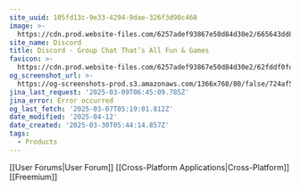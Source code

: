 ```yaml
---
site_uuid: 105fd13c-9e33-4294-9dae-326f3d90c460
image: >-
  https://cdn.prod.website-files.com/6257adef93867e50d84d30e2/665643dd8c7ac752237b5cef_Discord-OG-1200x630.jpg
site_name: Discord
title: Discord - Group Chat That’s All Fun & Games
favicon: >-
  https://cdn.prod.website-files.com/6257adef93867e50d84d30e2/62fddf0fde45a8baedcc7ee5_847541504914fd33810e70a0ea73177e%20(2)-1.png
og_screenshot_url: >-
  https://og-screenshots-prod.s3.amazonaws.com/1366x768/80/false/724af556ca1044cbee2a2676cf35d8ff155192f47a6fcc06b8820f7348515379.jpeg
jina_last_request: '2025-03-09T06:45:09.785Z'
jina_error: Error occurred
og_last_fetch: '2025-03-07T05:19:01.812Z'
date_modified: '2025-04-12'
date_created: '2025-03-30T05:44:14.857Z'
tags:
  - Products
---
```





























[[User Forums|User Forum]]
[[Cross-Platform Applications|Cross-Platform]]
[[Freemium]]

